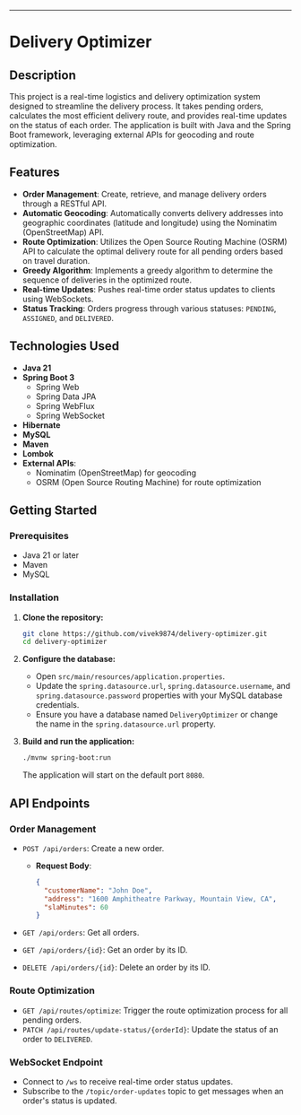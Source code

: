
-----

# Delivery Optimizer

## Description

This project is a real-time logistics and delivery optimization system designed to streamline the delivery process. It takes pending orders, calculates the most efficient delivery route, and provides real-time updates on the status of each order. The application is built with Java and the Spring Boot framework, leveraging external APIs for geocoding and route optimization.

## Features

* **Order Management**: Create, retrieve, and manage delivery orders through a RESTful API.
* **Automatic Geocoding**: Automatically converts delivery addresses into geographic coordinates (latitude and longitude) using the Nominatim (OpenStreetMap) API.
* **Route Optimization**: Utilizes the Open Source Routing Machine (OSRM) API to calculate the optimal delivery route for all pending orders based on travel duration.
* **Greedy Algorithm**: Implements a greedy algorithm to determine the sequence of deliveries in the optimized route.
* **Real-time Updates**: Pushes real-time order status updates to clients using WebSockets.
* **Status Tracking**: Orders progress through various statuses: `PENDING`, `ASSIGNED`, and `DELIVERED`.

## Technologies Used

* **Java 21**
* **Spring Boot 3**
    * Spring Web
    * Spring Data JPA
    * Spring WebFlux
    * Spring WebSocket
* **Hibernate**
* **MySQL**
* **Maven**
* **Lombok**
* **External APIs**:
    * Nominatim (OpenStreetMap) for geocoding
    * OSRM (Open Source Routing Machine) for route optimization

## Getting Started

### Prerequisites

* Java 21 or later
* Maven
* MySQL

### Installation

1.  **Clone the repository:**

    ```bash
    git clone https://github.com/vivek9874/delivery-optimizer.git
    cd delivery-optimizer
    ```

2.  **Configure the database:**

    * Open `src/main/resources/application.properties`.
    * Update the `spring.datasource.url`, `spring.datasource.username`, and `spring.datasource.password` properties with your MySQL database credentials.
    * Ensure you have a database named `DeliveryOptimizer` or change the name in the `spring.datasource.url` property.

3.  **Build and run the application:**

    ```bash
    ./mvnw spring-boot:run
    ```

    The application will start on the default port `8080`.

## API Endpoints

### Order Management

* `POST /api/orders`: Create a new order.

    * **Request Body**:
      ```json
      {
        "customerName": "John Doe",
        "address": "1600 Amphitheatre Parkway, Mountain View, CA",
        "slaMinutes": 60
      }
      ```

* `GET /api/orders`: Get all orders.

* `GET /api/orders/{id}`: Get an order by its ID.

* `DELETE /api/orders/{id}`: Delete an order by its ID.

### Route Optimization

* `GET /api/routes/optimize`: Trigger the route optimization process for all pending orders.
* `PATCH /api/routes/update-status/{orderId}`: Update the status of an order to `DELIVERED`.

### WebSocket Endpoint

* Connect to `/ws` to receive real-time order status updates.
* Subscribe to the `/topic/order-updates` topic to get messages when an order's status is updated.